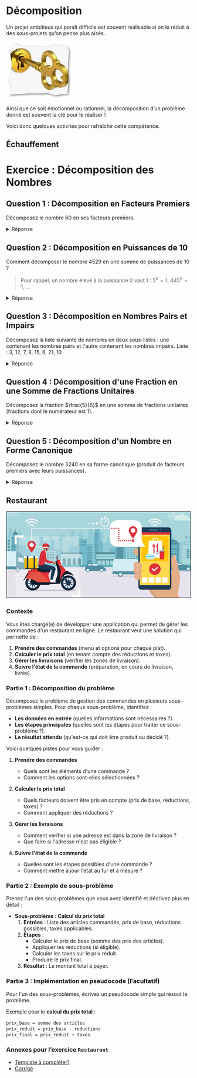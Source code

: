 # Décomposition

Un projet ambitieux qui paraît difficile est souvent réalisable si on le réduit
à des sous-projets qu’on pense plus aisés.

![cle.png](cle.png)

Ainsi que ce soit émotionnel ou rationnel, la décomposition d’un problème donné
est souvent la clé pour le réaliser !

Voici donc quelques activités pour rafraîchir cette compétence.

## Échauffement

# Exercice : Décomposition des Nombres

## Question 1 : Décomposition en Facteurs Premiers
Décomposez le nombre 60 en ses facteurs premiers.

<details>
<summary>Réponse</summary>

60 peut être décomposé en facteurs premiers comme suit :

$$ 60 = 2 \times 2 \times 3 \times 5 = 2^2 \times 3 \times 5 $$

</details>

## Question 2 : Décomposition en Puissances de 10
Comment décomposer le nombre 4529 en une somme de puissances de 10 ?

> Pour rappel, un nombre élevé à la puissance 0 vaut 1 : $5^0 = 1$, $445^0 = 1$, ...

<details>
<summary>Réponse</summary>

Le nombre 4529 peut être décomposé comme suit :

$$ 4529 = 4000 + 500 + 20 + 9 $$

Ou en utilisant les puissances de 10 :

$$ 4529 = 4 \times 10^3 + 5 \times 10^2 + 2 \times 10^1 + 9 \times 10^0 $$
</details>

## Question 3 : Décomposition en Nombres Pairs et Impairs
Décomposez la liste suivante de nombres en deux sous-listes : une contenant les nombres pairs et l'autre contenant les nombres impairs.
Liste : 3, 12, 7, 8, 15, 6, 21, 10

<details>
<summary>Réponse</summary>

- Nombres pairs : 12, 8, 6, 10
- *Nombres impairs : 3, 7, 15, 21*
</details>

## Question 4 : Décomposition d'une Fraction en une Somme de Fractions Unitaires
Décomposez la fraction $\frac{5}{6}$ en une somme de fractions unitaires (fractions dont le numérateur est 1).

<details>
<summary>Réponse</summary>

La fraction $\frac{5}{6}$ peut être décomposée en :
$$ \frac{5}{6} = \frac{3}{6} + \frac{2}{6} = \frac{1}{2} + \frac{1}{3} $$
</details>

## Question 5 : Décomposition d'un Nombre en Forme Canonique
Décomposez le nombre 3240 en sa forme canonique (produit de facteurs premiers avec leurs puissances).

<details>
<summary>Réponse</summary>

3240 peut être décomposé en sa forme canonique comme suit :
$$ 3240 = 2^3 \times 3^4 \times 5^1 $$
</details>

## Restaurant

![livraison.png](livraison.png)

### Contexte

Vous êtes chargé(e) de développer une application qui permet de gérer les commandes d'un restaurant en ligne. Le
restaurant veut une solution qui permette de :

1. **Prendre des commandes** (menu et options pour chaque plat).
2. **Calculer le prix total** (en tenant compte des réductions et taxes).
3. **Gérer les livraisons** (vérifier les zones de livraison).
4. **Suivre l'état de la commande** (préparation, en cours de livraison, livrée).

### Partie 1 : Décomposition du problème

Décomposez le problème de gestion des commandes en plusieurs sous-problèmes simples. Pour chaque sous-problème,
identifiez :

- **Les données en entrée** (quelles informations sont nécessaires ?).
- **Les étapes principales** (quelles sont les étapes pour traiter ce sous-problème ?).
- **Le résultat attendu** (qu'est-ce qui doit être produit ou décidé ?).

Voici quelques pistes pour vous guider :

1. **Prendre des commandes**
    - Quels sont les éléments d'une commande ?
    - Comment les options sont-elles sélectionnées ?

2. **Calculer le prix total**
    - Quels facteurs doivent être pris en compte (prix de base, réductions, taxes) ?
    - Comment appliquer des réductions ?

3. **Gérer les livraisons**
    - Comment vérifier si une adresse est dans la zone de livraison ?
    - Que faire si l'adresse n'est pas éligible ?

4. **Suivre l'état de la commande**
    - Quelles sont les étapes possibles d'une commande ?
    - Comment mettre à jour l'état au fur et à mesure ?

### Partie 2 : Exemple de sous-problème

Prenez l'un des sous-problèmes que vous avez identifié et décrivez plus en détail :

- **Sous-problème : Calcul du prix total**
    1. **Entrées** : Liste des articles commandés, prix de base, réductions possibles, taxes applicables.
    2. **Étapes** :
        - Calculer le prix de base (somme des prix des articles).
        - Appliquer les réductions (si éligible).
        - Calculer les taxes sur le prix réduit.
        - Produire le prix final.
    3. **Résultat** : Le montant total à payer.

### Partie 3 : Implémentation en pseudocode (Facultatif)

Pour l'un des sous-problèmes, écrivez un pseudocode simple qui résout le problème.

Exemple pour le **calcul du prix total** :

```text
prix_base = somme des articles
prix_reduit = prix_base - reductions
prix_final = prix_reduit + taxes
```

### Annexes pour l’exercice `Restaurant`

- <a href="c-decomposer1.docx">Template à compléter1</a>
- <a href="x-decomposer1.docx">Corrigé</a>